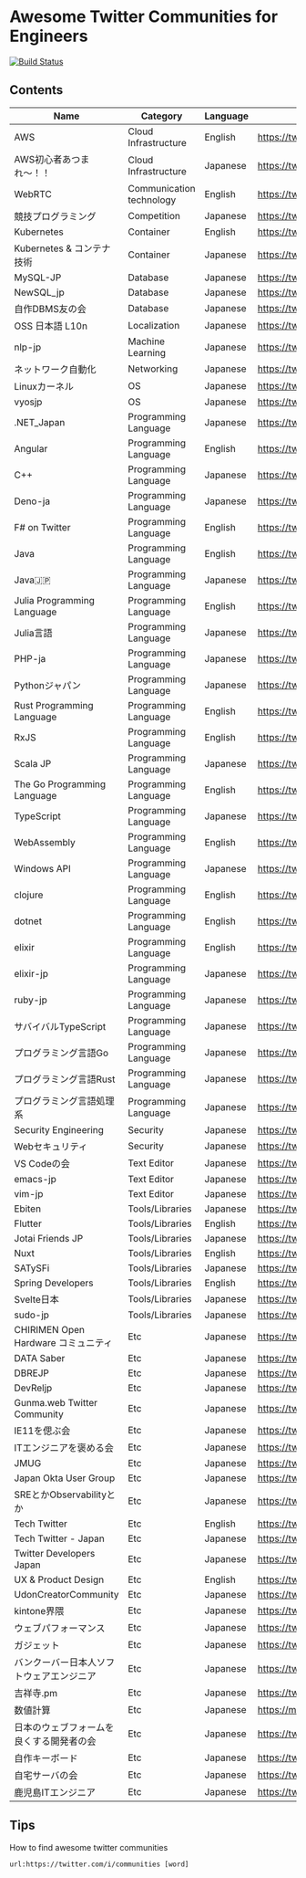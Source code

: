 # Awesome Twitter Communities for Engineers

[![Build Status](https://github.com/mattn/awesome-twitter-communities/actions/workflows/lint.yaml/badge.svg?branch=main)](https://github.com/mattn/awesome-twitter-communities/actions/workflows/lint.yaml?query=branch%3Amain)

## Contents

|Name|Category|Language|URL|
|-|-|-|-|
|AWS|Cloud Infrastructure|English|<https://twitter.com/i/communities/1471503983839567878>|
|AWS初心者あつまれ〜！！|Cloud Infrastructure|Japanese|<https://twitter.com/i/communities/1500046778749825028>|
|WebRTC|Communication technology|English|<https://twitter.com/i/communities/1498133315164860419>|
|競技プログラミング|Competition|Japanese|<https://twitter.com/i/communities/1499376689901572096>|
|Kubernetes|Container|English|<https://twitter.com/i/communities/1444745802383953921>|
|Kubernetes & コンテナ技術|Container|Japanese|<https://twitter.com/i/communities/1498974495989956614>|
|MySQL-JP|Database|Japanese|<https://twitter.com/i/communities/1496795585982382084>|
|NewSQL_jp|Database|Japanese|<https://twitter.com/i/communities/1498603867285581824>|
|自作DBMS友の会|Database|Japanese|<https://twitter.com/i/communities/1498114917672505344>|
|OSS 日本語 L10n|Localization|Japanese|<https://twitter.com/i/communities/1498961283546157061>|
|nlp-jp|Machine Learning|Japanese|<https://twitter.com/i/communities/1498287599928365062>|
|ネットワーク自動化|Networking|Japanese|<https://twitter.com/i/communities/1498540422154821633>|
|Linuxカーネル|OS|Japanese|<https://twitter.com/i/communities/1499543572189618176>|
|vyosjp|OS|Japanese|<https://twitter.com/i/communities/1498101007733370880>|
|.NET_Japan|Programming Language|Japanese|<https://twitter.com/i/communities/1496977662640009217>|
|Angular|Programming Language|English|<https://twitter.com/i/communities/1494742255952928778>|
|C++|Programming Language|Japanese|<https://twitter.com/i/communities/1499396722514345984>|
|Deno-ja|Programming Language|Japanese|<https://twitter.com/i/communities/1498174921562013698>|
|F# on Twitter|Programming Language|English|<https://twitter.com/i/communities/1493280005589196801>|
|Java|Programming Language|English|<https://twitter.com/i/communities/1471178821906821122>|
|Java🇯🇵|Programming Language|Japanese|<https://twitter.com/i/communities/1497219281079398402>|
|Julia Programming Language|Programming Language|English|<https://twitter.com/i/communities/1441046367514755082>|
|Julia言語|Programming Language|Japanese|<https://twitter.com/i/communities/1499390501467811845>|
|PHP-ja|Programming Language|Japanese|<https://twitter.com/i/communities/1497741277789835264>|
|Pythonジャパン|Programming Language|Japanese|<https://twitter.com/i/communities/1498184748728205315>|
|Rust Programming Language|Programming Language|English|<https://twitter.com/i/communities/1472230399355072517>|
|RxJS|Programming Language|English|<https://twitter.com/i/communities/1498044279243124744>|
|Scala JP|Programming Language|Japanese|<https://twitter.com/i/communities/1500072882822868998>|
|The Go Programming Language|Programming Language|English|<https://twitter.com/i/communities/1493637136502960134>|
|TypeScript|Programming Language|Japanese|<https://twitter.com/i/communities/1499329858178289664>|
|WebAssembly|Programming Language|English|<https://twitter.com/i/communities/1497545442023944192>|
|Windows API|Programming Language|Japanese|<https://twitter.com/i/communities/1499876828076732416>|
|clojure|Programming Language|English|<https://twitter.com/i/communities/1494013093059432451>|
|dotnet|Programming Language|English|<https://twitter.com/i/communities/1488624124817666051>|
|elixir|Programming Language|English|<https://twitter.com/i/communities/1493287155942232066>|
|elixir-jp|Programming Language|Japanese|<https://twitter.com/i/communities/1498232167864082435>|
|ruby-jp|Programming Language|Japanese|<https://twitter.com/i/communities/1496768365683408900>|
|サバイバルTypeScript|Programming Language|Japanese|<https://twitter.com/i/communities/1499723154956390401>|
|プログラミング言語Go|Programming Language|Japanese|<https://twitter.com/i/communities/1498095077222400000>|
|プログラミング言語Rust|Programming Language|Japanese|<https://twitter.com/i/communities/1498496039401451522>|
|プログラミング言語処理系|Programming Language|Japanese|<https://twitter.com/i/communities/1499381283864342530>|
|Security Engineering|Security|Japanese|<https://twitter.com/i/communities/1498138021723467781>|
|Webセキュリティ|Security|Japanese|<https://twitter.com/i/communities/1498053973097730048>|
|VS Codeの会|Text Editor|Japanese|<https://twitter.com/i/communities/1498865559353511941>|
|emacs-jp|Text Editor|Japanese|<https://twitter.com/i/communities/1498276712034947072>|
|vim-jp|Text Editor|Japanese|<https://twitter.com/i/communities/1497961032404594691>|
|Ebiten|Tools/Libraries|Japanese|<https://twitter.com/i/communities/1498350105346600960>|
|Flutter|Tools/Libraries|English|<https://twitter.com/i/communities/1472249315724771329>|
|Jotai Friends JP|Tools/Libraries|Japanese|<https://twitter.com/i/communities/1497150937806213120>|
|Nuxt|Tools/Libraries|English|<https://twitter.com/i/communities/1498235047194808320>|
|SATySFi|Tools/Libraries|Japanese|<https://twitter.com/i/communities/1498074334619123712>|
|Spring Developers|Tools/Libraries|English|<https://twitter.com/i/communities/1496544801533091844>|
|Svelte日本|Tools/Libraries|Japanese|<https://twitter.com/i/communities/1499182207491260424>|
|sudo-jp|Tools/Libraries|Japanese|<https://twitter.com/i/communities/1499227044982374401>|
|CHIRIMEN Open Hardware コミュニティ|Etc|Japanese|<https://twitter.com/i/communities/1500392782829359104>|
|DATA Saber|Etc|Japanese|<https://twitter.com/i/communities/1498660583415361536>|
|DBREJP|Etc|Japanese|<https://twitter.com/i/communities/1499038651833290756>|
|DevReljp|Etc|Japanese|<https://twitter.com/i/communities/1496608890439749632>|
|Gunma.web Twitter Community|Etc|Japanese|<https://twitter.com/i/communities/1502569231317356548>|
|IE11を偲ぶ会|Etc|Japanese|<https://twitter.com/i/communities/1498870842784043009>|
|ITエンジニアを褒める会|Etc|Japanese|<https://twitter.com/i/communities/1494319842585083906>|
|JMUG|Etc|Japanese|<https://twitter.com/i/communities/1498585537527320577>|
|Japan Okta User Group|Etc|Japanese|<https://twitter.com/i/communities/1498432461839036418>|
|SREとかObservabilityとか|Etc|Japanese|<https://twitter.com/i/communities/1498088713670172675>|
|Tech Twitter|Etc|English|<https://twitter.com/i/communities/1472105760389668865>|
|Tech Twitter - Japan|Etc|Japanese|<https://twitter.com/i/communities/1494649689215737856>|
|Twitter Developers Japan|Etc|Japanese|<https://twitter.com/i/communities/1493041080077795328>|
|UX & Product Design|Etc|English|<https://twitter.com/i/communities/1491390550351745025>|
|UdonCreatorCommunity|Etc|Japanese|<https://twitter.com/i/communities/1497068375553765378>|
|kintone界隈|Etc|Japanese|<https://twitter.com/i/communities/1498437194251341824>|
|ウェブパフォーマンス|Etc|Japanese|<https://twitter.com/i/communities/1498089387422515202>|
|ガジェット|Etc|Japanese|<https://twitter.com/i/communities/1498224086652121099>|
|バンクーバー日本人ソフトウェアエンジニア|Etc|Japanese|<https://twitter.com/i/communities/1498574247895056384>|
|吉祥寺.pm|Etc|Japanese|<https://twitter.com/i/communities/1498106494989967363>|
|数値計算|Etc|Japanese|<https://mobile.twitter.com/i/communities/1499720009735884801>|
|日本のウェブフォームを良くする開発者の会|Etc|Japanese|<https://twitter.com/i/communities/1498168121336614916>|
|自作キーボード|Etc|Japanese|<https://twitter.com/i/communities/1495468692813287425>|
|自宅サーバの会|Etc|Japanese|<https://twitter.com/i/communities/1498123338975092742>|
|鹿児島ITエンジニア|Etc|Japanese|<https://twitter.com/i/communities/1496763936682954752>|
## Tips

How to find awesome twitter communities

```
url:https://twitter.com/i/communities [word]
```
